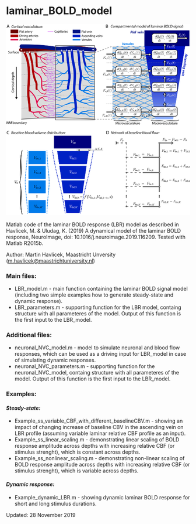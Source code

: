 # laminar_BOLD_model

![Figure](/Figures/Figure1.png)

Matlab code of the laminar BOLD response (LBR) model as described in Havlicek, M. &amp; Uludag, K. (2019) A dynamical model of the laminar BOLD response, NeuroImage, doi: 10.1016/j.neuroimage.2019.116209. Tested with Matlab R2015b.

Author: Martin Havlicek, Maastricht Unversity (m.havlicek@maastrichtuniversity.nl)

### Main files:
* LBR_model.m - main function containing the laminar BOLD signal model (including two simple examples how to generate steady-state and dynamic              response).
* LBR_parameters.m - supporting function for the LBR model, containg structure with all parameteres of the model. Output of this function is the first input to the LBR_model.

### Additional files:
* neuronal_NVC_model.m - model to simulate neuronal and blood flow responses, which can be used as a driving input for LBR_model in case of simulating dynamic responses.
* neuronal_NVC_parameters.m - supporting function for the neuronal_NVC_model, containg structure with all parameteres of the model. Output of this function is the first input to the LBR_model.

### Examples:
#### *Steady-state:*
* Example_ss_variable_CBF_with_different_baselineCBV.m - showing an impact of changing increase of baseline CBV in the ascending vein on LBR profile (assuming variable laminar relative CBF profile as an input).
* Example_ss_linear_scaling.m - demonstrating linear scaling of BOLD response amplitude across depths with increasing relative CBF (or stimulus strenght), which is constant across depths.
* Example_ss_nonlinear_scaling.m - demonstrating non-linear scaling of BOLD response amplitude across depths with increasing relative CBF (or stimulus strenght), which is variable across depths.
#### *Dynamic response:*
* Example_dynamic_LBR.m - showing dynamic laminar BOLD response for short and long stimulus durations.

Updated: 28 November 2019 
